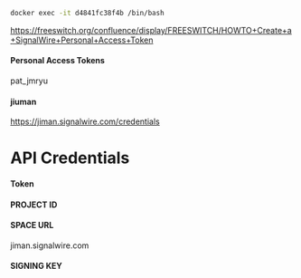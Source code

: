 
```sh 
docker exec -it d4841fc38f4b /bin/bash
```

https://freeswitch.org/confluence/display/FREESWITCH/HOWTO+Create+a+SignalWire+Personal+Access+Token

#### Personal Access Tokens
pat_jmryu


#### jiuman 
https://jiman.signalwire.com/credentials


# API Credentials

#### Token

#### PROJECT ID

#### SPACE URL

jiman.signalwire.com

#### SIGNING KEY

